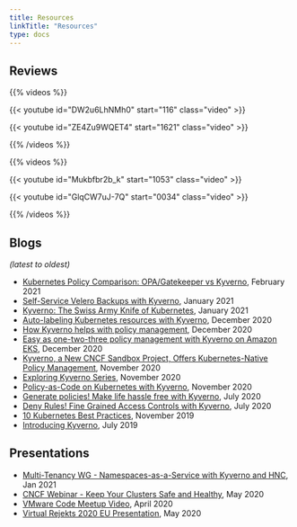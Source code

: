 ```yaml
---
title: Resources
linkTitle: "Resources"
type: docs
---
```


## Reviews

{{% videos %}}

{{< youtube id="DW2u6LhNMh0" start="116" class="video" >}}

{{< youtube id="ZE4Zu9WQET4" start="1621" class="video" >}}


{{% /videos %}}

{{% videos %}}

{{< youtube id="Mukbfbr2b_k" start="1053" class="video" >}}

{{< youtube id="GlqCW7uJ-7Q" start="0034" class="video" >}}

{{% /videos %}}

## Blogs

*(latest to oldest)*

- [Kubernetes Policy Comparison: OPA/Gatekeeper vs Kyverno](https://neonmirrors.net/post/2021-02/kubernetes-policy-comparison-opa-gatekeeper-vs-kyverno/), February 2021
- [Self-Service Velero Backups with Kyverno](https://nirmata.com/2021/01/24/self-service-velero-backups-with-kyverno/), January 2021
- [Kyverno: The Swiss Army Knife of Kubernetes](https://neonmirrors.net/post/2021-01/kyverno-the-swiss-army-knife-of-kubernetes/), January 2021
- [Auto-labeling Kubernetes resources with Kyverno](https://www.cncf.io/blog/2020/12/30/auto-labeling-kubernetes-resources-with-kyverno/), December 2020
- [How Kyverno helps with policy management](https://mccricardo.com/kyverno-roles/), December 2020
- [Easy as one-two-three policy management with Kyverno on Amazon EKS](https://aws.amazon.com/blogs/containers/easy-as-one-two-three-policy-management-with-kyverno-on-amazon-eks/), December 2020
- [Kyverno, a New CNCF Sandbox Project, Offers Kubernetes-Native Policy Management](https://thenewstack.io/kyverno-a-new-cncf-sandbox-project-offers-kubernetes-native-policy-management/), November 2020
- [Exploring Kyverno Series](https://neonmirrors.net/post/2020-11/exploring-kyverno-intro/), November 2020
- [Policy-as-Code on Kubernetes with Kyverno](https://medium.com/better-programming/policy-as-code-on-kubernetes-with-kyverno-b144749f144), November 2020 
- [Generate policies! Make life hassle free with Kyverno](https://evalsocket.dev/kyverno-generate-policy/), July 2020
- [Deny Rules! Fine Grained Access Controls with Kyverno](https://medium.com/@shutting06/deny-rules-fine-grained-kubernetes-access-controls-with-kyverno-88eaffb7bc6), July 2020
- [10 Kubernetes Best Practices](https://thenewstack.io/10-kubernetes-best-practices-you-can-easily-apply-to-your-clusters/), November 2019
- [Introducing Kyverno](https://nirmata.com/2019/07/11/managing-kubernetes-configuration-with-policies/), July 2019

## Presentations

- [Multi-Tenancy WG - Namespaces-as-a-Service with Kyverno and HNC](https://youtu.be/xICR6Zxs7js?t=464), Jan 2021
- [CNCF Webinar - Keep Your Clusters Safe and Healthy](https://www.cncf.io/webinars/how-to-keep-your-clusters-safe-and-healthy/), May 2020
- [VMware Code Meetup Video](https://www.youtube.com/watch?v=mgEmTvLytb0), April 2020
- [Virtual Rejekts 2020 EU Presentation](https://www.youtube.com/watch?v=caFMtSg4A6I), May 2020
